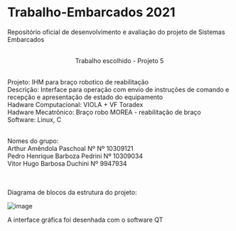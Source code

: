 # Trabalho-Embarcados 2021
Repositório oficial de desenvolvimento e avaliação do projeto de Sistemas Embarcados 
<br/>
<br/>
<p align="center">
Trabalho escolhido - Projeto 5 
<p/>
<br/>
Projeto: IHM para braço robotico de reabilitação
<br/>
Descrição: Interface para operação com envio de instruções de comando e recepção e apresentação de estado do equipamento
<br/>
Hadware Computacional: VIOLA + VF Toradex
<br/>
Hadware Mecatrônico: Braço robo MOREA - reabilitação de braço
<br/>
Software: Linux, C
<br/>
<br/>

Nomes do grupo: 
<br/> Arthur Amêndola Paschoal Nº Nº 10309121
<br/> Pedro Henrique Barboza Pedrini Nº 10309034
<br/> Vitor Hugo Barbosa Duchini Nº 9947934

<br/>
<br/>
Diagrama de blocos da estrutura do projeto:

![image](https://user-images.githubusercontent.com/39706145/126869657-3c066a78-35e6-4c89-bddf-cab34444d952.png)

A interface gráfica foi desenhada com o software QT
